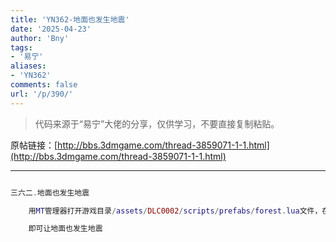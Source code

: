 ```yaml
---
title: 'YN362-地面也发生地震'
date: '2025-04-23'
author: 'Bny'
tags:
- '易宁'
aliases:
- 'YN362'
comments: false
url: '/p/390/'
---
```


> 代码来源于“易宁”大佬的分享，仅供学习，不要直接复制粘贴。

原帖链接：[http://bbs.3dmgame.com/thread-3859071-1-1.html](http://bbs.3dmgame.com/thread-3859071-1-1.html)

---

```lua  

三六二.地面也发生地震

	用MT管理器打开游戏目录/assets/DLC0002/scripts/prefabs/forest.lua文件，在inst:AddComponent("hunter")的下一行插入inst:AddComponent("quaker")

	即可让地面也发生地震

```  

